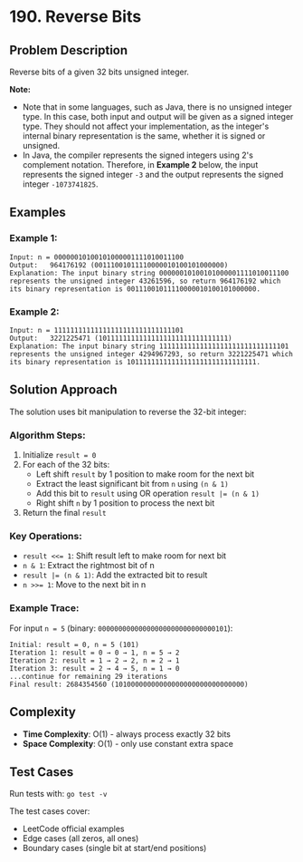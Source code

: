 # 190. Reverse Bits

## Problem Description
Reverse bits of a given 32 bits unsigned integer.

**Note:**
- Note that in some languages, such as Java, there is no unsigned integer type. In this case, both input and output will be given as a signed integer type. They should not affect your implementation, as the integer's internal binary representation is the same, whether it is signed or unsigned.
- In Java, the compiler represents the signed integers using 2's complement notation. Therefore, in **Example 2** below, the input represents the signed integer `-3` and the output represents the signed integer `-1073741825`.

## Examples

### Example 1:
```
Input: n = 00000010100101000001111010011100
Output:   964176192 (00111001011110000010100101000000)
Explanation: The input binary string 00000010100101000001111010011100 represents the unsigned integer 43261596, so return 964176192 which its binary representation is 00111001011110000010100101000000.
```

### Example 2:
```
Input: n = 11111111111111111111111111111101
Output:   3221225471 (10111111111111111111111111111111)
Explanation: The input binary string 11111111111111111111111111111101 represents the unsigned integer 4294967293, so return 3221225471 which its binary representation is 10111111111111111111111111111111.
```

## Solution Approach
The solution uses bit manipulation to reverse the 32-bit integer:

### Algorithm Steps:
1. Initialize `result = 0`
2. For each of the 32 bits:
   - Left shift `result` by 1 position to make room for the next bit
   - Extract the least significant bit from `n` using `(n & 1)`
   - Add this bit to `result` using OR operation `result |= (n & 1)`
   - Right shift `n` by 1 position to process the next bit
3. Return the final `result`

### Key Operations:
- `result <<= 1`: Shift result left to make room for next bit
- `n & 1`: Extract the rightmost bit of n
- `result |= (n & 1)`: Add the extracted bit to result
- `n >>= 1`: Move to the next bit in n

### Example Trace:
For input `n = 5` (binary: `00000000000000000000000000000101`):
```
Initial: result = 0, n = 5 (101)
Iteration 1: result = 0 → 0 → 1, n = 5 → 2
Iteration 2: result = 1 → 2 → 2, n = 2 → 1  
Iteration 3: result = 2 → 4 → 5, n = 1 → 0
...continue for remaining 29 iterations
Final result: 2684354560 (10100000000000000000000000000000)
```

## Complexity
- **Time Complexity**: O(1) - always process exactly 32 bits
- **Space Complexity**: O(1) - only use constant extra space

## Test Cases
Run tests with: `go test -v`

The test cases cover:
- LeetCode official examples
- Edge cases (all zeros, all ones)
- Boundary cases (single bit at start/end positions)

